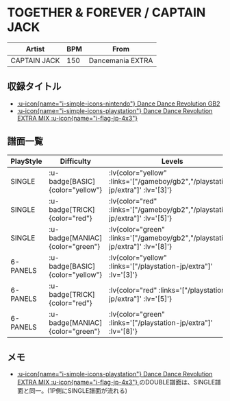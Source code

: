 # TOGETHER & FOREVER / CAPTAIN JACK

|Artist|BPM|From|
|------|---|----|
|CAPTAIN JACK|150|Dancemania EXTRA|

## 収録タイトル

- [ :u-icon{name="i-simple-icons-nintendo"} Dance Dance Revolution GB2](/gameboy/gb2)
- [ :u-icon{name="i-simple-icons-playstation"} Dance Dance Revolution EXTRA MIX :u-icon{name="i-flag-jp-4x3"} ](/playstation-jp/extra)

## 譜面一覧

|PlayStyle|Difficulty|Levels|Notes|Movie|
|---------|----------|------|-----|-----|
|SINGLE| :u-badge[BASIC]{color="yellow"} | :lv{color="yellow" :links='["/gameboy/gb2","/playstation-jp/extra"]' :lv='[3]'} |172/0||
|SINGLE| :u-badge[TRICK]{color="red"} | :lv{color="red" :links='["/gameboy/gb2","/playstation-jp/extra"]' :lv='[5]'} |192/0||
|SINGLE| :u-badge[MANIAC]{color="green"} | :lv{color="green" :links='["/gameboy/gb2","/playstation-jp/extra"]' :lv='[8]'} |295/0||
|6-PANELS| :u-badge[BASIC]{color="yellow"} | :lv{color="yellow" :links='["/playstation-jp/extra"]' :lv='[3]'} |172/0||
|6-PANELS| :u-badge[TRICK]{color="red"} | :lv{color="red" :links='["/playstation-jp/extra"]' :lv='[5]'} |192/0||
|6-PANELS| :u-badge[MANIAC]{color="green"} | :lv{color="green" :links='["/playstation-jp/extra"]' :lv='[8]'} |295/0||

## メモ

- [ :u-icon{name="i-simple-icons-playstation"} Dance Dance Revolution EXTRA MIX :u-icon{name="i-flag-jp-4x3"} ](/playstation-jp/extra)のDOUBLE譜面は、SINGLE譜面と同一。(1P側にSINGLE譜面が流れる)

